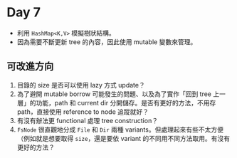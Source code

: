 # Day 7

- 利用 `HashMap<K,V>` 模擬樹狀結構。
- 因為需要不斷更新 tree 的內容，因此使用 mutable 變數來管理。

## 可改進方向

1. 目錄的 size 是否可以使用 lazy 方式 update？
2. 為了避開 mutable borrow 可能發生的問題、以及為了實作「回到 tree 上一層」的功能，path 和 current dir 分開儲存。是否有更好的方法，不用存 path，直接使用 reference to node 追蹤就好？
3. 有沒有辦法更 functional 處理 tree construction？
4. `FsNode` 很直觀地分成 `File` 和 `Dir` 兩種 variants。但處理起來有些不太方便（例如就是想要取得 `size`，還是要依 variant 的不同用不同方法取用。有沒有更好的方法？